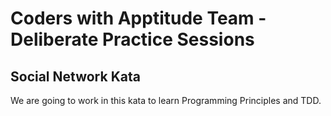 # Coders with Apptitude Team - Deliberate Practice Sessions

## Social Network Kata

We are going to work in this kata to learn Programming Principles and TDD.

